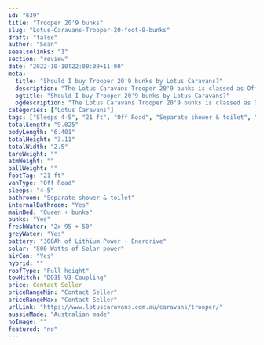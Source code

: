 ```yaml
---
id: "639"
title: "Trooper 20'9 bunks"
slug: "Lotus-Caravans-Trooper-20-foot-9-bunks"
draft: "false"
author: "Sean"
seealsolinks: "1"
section: "review"
date: "2022-10-10T22:00:09+11:00"
meta:
  title: "Should I buy Trooper 20'9 bunks by Lotus Caravans?"
  description: "The Lotus Caravans Trooper 20'9 bunks is classed as Off Road, and sleeps 4-5 people. It is Australian made and comes in at 21 ft. It generally has Separate shower & toilet."
  ogtitle: "Should I buy Trooper 20'9 bunks by Lotus Caravans?"
  ogdescription: "The Lotus Caravans Trooper 20'9 bunks is classed as Off Road, and sleeps 4-5 people. It is Australian made and comes in at 21 ft. It generally has Separate shower & toilet."
categories: ["Lotus Caravans"]
tags: ["Sleeps 4-5", "21 ft", "Off Road", "Separate shower & toilet", "Full height", "Price Unknown", "Australian made"]
totalLength: "9.025"
bodyLength: "6.401"
totalHeight: "3.11"
totalWidth: "2.5"
tareWeight: ""
atmWeight: ""
ballWeight: ""
footTag: "21 ft"
vanType: "Off Road"
sleeps: "4-5"
bathroom: "Separate shower & toilet"
internalBathroom: "Yes"
mainBed: "Queen + bunks"
bunks: "Yes"
freshWater: "2x 95 + 50"
greyWater: "Yes"
battery: "300Ah of Lithium Power - Enerdrive"
solar: "800 Watts of Solar power"
airCon: "Yes"
hybrid: ""
roofType: "Full height"
towHitch: "DO35 V3 Coupling"
price: Contact Seller
priceRangeMin: "Contact Seller"
priceRangeMax: "Contact Seller"
urlLink: "https://www.lotuscaravans.com.au/caravans/trooper/"
aussieMade: "Australian made"
noImage: ""
featured: "no"
---
```

